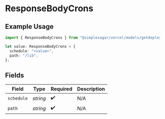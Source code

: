 # ResponseBodyCrons

## Example Usage

```typescript
import { ResponseBodyCrons } from "@simplesagar/vercel/models/getdeploymentop.js";

let value: ResponseBodyCrons = {
  schedule: "<value>",
  path: "/lib",
};
```

## Fields

| Field              | Type               | Required           | Description        |
| ------------------ | ------------------ | ------------------ | ------------------ |
| `schedule`         | *string*           | :heavy_check_mark: | N/A                |
| `path`             | *string*           | :heavy_check_mark: | N/A                |